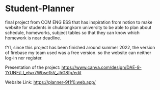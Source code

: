 # Student-Planner
final project from COM ENG ESS that has inspiration from notion to make website for students in chulalongkorn university to be able to plan about schedule, homeworks, subject tables so that they can know which homework is near deadline.

fYI, since this project has been finished around summer 2022, the version of firebase my team used was a free version. so the website can neither log-in nor register.

Presentation of the project:
https://www.canva.com/design/DAE-9-1YUNE/Ll_elwr7Wbsef5V_J5G8fg/edit

Website Link:
https://planner-9f1f0.web.app/
